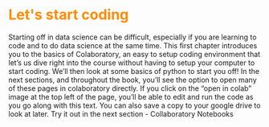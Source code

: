 # <font color='darkorange'>Let's start coding</font>

Starting off in data science can be difficult, especially if you are learning to code and to do data science at the same time. This first chapter introduces you to the basics of Colaboratory, an easy to setup coding environment that let’s us dive right into the course without having to setup your computer to start coding. We’ll then look at some basics of python to start you off! In the next sections, and throughout the book, you’ll see the option to open many of these pages in colaboratory directly. If you click on the “open in colab” image at the top left of the page, you’ll be able to edit and run the code as you go along with this text. You can also save a copy to your google drive to look at later. Try it out in the next section - Collaboratory Notebooks